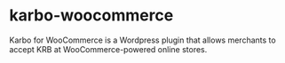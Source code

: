 # karbo-woocommerce
Karbo for WooCommerce is a Wordpress plugin that allows merchants to accept KRB at WooCommerce-powered online stores.
